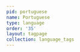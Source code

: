 ```yaml
---
pid: portuguese
name: Portuguese
type: language
order: '35'
layout: tagpage
collection: language_tags
---
```

